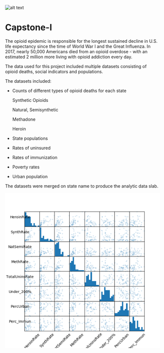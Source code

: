 ![alt text](https://www.shutterstock.com/image-photo/drug-syringe-cooked-heroin-on-spoon-355085264)

# Capstone-I

The opioid epidemic is responsible for the longest sustained decline in U.S. life expectancy since the time of World War I and the Great Influenza. In 2017, nearly 50,000 Americans died from an opioid overdose - with an estimated 2 million more living with opioid addiction every day. 

The data used for this project included multiple datasets consisting of opioid deaths, social indicators and populations.

The datasets included:
  - Counts of different types of opioid deaths for each state 
      
      Synthetic Opioids
      
      Natural, Semisynthetic 
      
      Methadone 
      
      Heroin
      
  - State populations 
  - Rates of uninsured 
  - Rates of immunization
  - Poverty rates 
  - Urban population
  
The datasets were merged on state name to produce the analytic data slab.  

 
 

![alt text](https://github.com/njnagel/Capstone-I/blob/master/img/scattermatrixreducednum.png)
